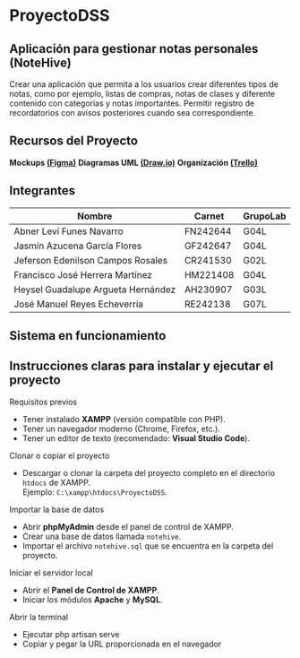 # ProyectoDSS
## Aplicación para gestionar notas personales (NoteHive)
Crear una aplicación que permita a los usuarios crear diferentes tipos de notas,
como por ejemplo, listas de compras, notas de clases y diferente contenido con
categorías y notas importantes. Permitir registro de recordatorios con avisos
posteriores cuando sea correspondiente.

## Recursos del Proyecto

**Mockups [(Figma)](https://www.figma.com/design/bMOdLhkqCPUADOA5u5y3yq/ProyectoDSS?node-id=0-1&t=H1BS7SMIuG2wKAHU-1)**
**Diagramas UML [(Draw.io)](https://drive.google.com/file/d/1_Ghuf5lPK90J-TkvXrp2hCY6Tx8W8gzy/view?usp=sharing)**
**Organización [(Trello)](https://trello.com/invite/b/67c8cbb02c393452107f4f5a/ATTId716598dbb4570339726fceef473ad081F4AA1C6/proyectodss)**

## Integrantes

| Nombre                                  | Carnet    | GrupoLab |
|----------------------------------------|-----------|----------|
| Abner Leví Funes Navarro               | FN242644  | G04L  |
| Jasmín Azucena García Flores           | GF242647  | G04L  |
| Jeferson Edenilson Campos Rosales     | CR241530   | G02L  |
| Francisco José Herrera Martínez        | HM221408  | G04L  |
| Heysel Guadalupe Argueta Hernández     | AH230907  | G03L  |
| José Manuel Reyes Echeverría           | RE242138  | G07L  |

## Sistema en funcionamiento

## Instrucciones claras para instalar y ejecutar el proyecto
Requisitos previos
- Tener instalado **XAMPP** (versión compatible con PHP).
- Tener un navegador moderno (Chrome, Firefox, etc.).
- Tener un editor de texto (recomendado: **Visual Studio Code**).

Clonar o copiar el proyecto
- Descargar o clonar la carpeta del proyecto completo en el directorio `htdocs` de XAMPP.  
  Ejemplo: `C:\xampp\htdocs\ProyectoDSS`.

Importar la base de datos
- Abrir **phpMyAdmin** desde el panel de control de XAMPP.
- Crear una base de datos llamada `notehive`.
- Importar el archivo `notehive.sql` que se encuentra en la carpeta del proyecto.

Iniciar el servidor local
- Abrir el **Panel de Control de XAMPP**.
- Iniciar los módulos **Apache** y **MySQL**.

Abrir la terminal
- Ejecutar php artisan serve
- Copiar y pegar la URL proporcionada en el navegador 

